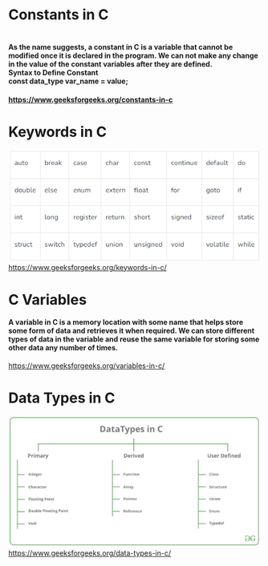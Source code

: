 <h1> Constants in C <h1>
<h4> As the name suggests, a constant in C is a variable that cannot be modified once it is declared in the program. We can not make any change in the value of the constant variables after they are defined.<br>
Syntax to Define Constant <br>
const data_type var_name = value;<h4>
<a href="https://www.geeksforgeeks.org/constants-in-c/" target="_blank">https://www.geeksforgeeks.org/constants-in-c</a>

<h1>Keywords in C</h1>
<img src="https://raw.githubusercontent.com/mtalhach/c-programming/main/1-Basic%20Programs/Keywords.png">
<a href="https://www.geeksforgeeks.org/keywords-in-c/" target="_blank">https://www.geeksforgeeks.org/keywords-in-c/</a>

<h1>C Variables</h1>
<h4>A variable in C is a memory location with some name that helps store some form of data and retrieves it when required. We can store different types of data in the variable and reuse the same variable for storing some other data any number of times.</h4>
<a href="https://www.geeksforgeeks.org/variables-in-c/" target="_blank">https://www.geeksforgeeks.org/variables-in-c/</a>

<h1>Data Types in C</h1>
<img src="https://raw.githubusercontent.com/mtalhach/c-programming/main/1-Basic%20Programs/data%20type.png">
<a href="https://www.geeksforgeeks.org/data-types-in-c/" target="_blank">https://www.geeksforgeeks.org/data-types-in-c/</a>
